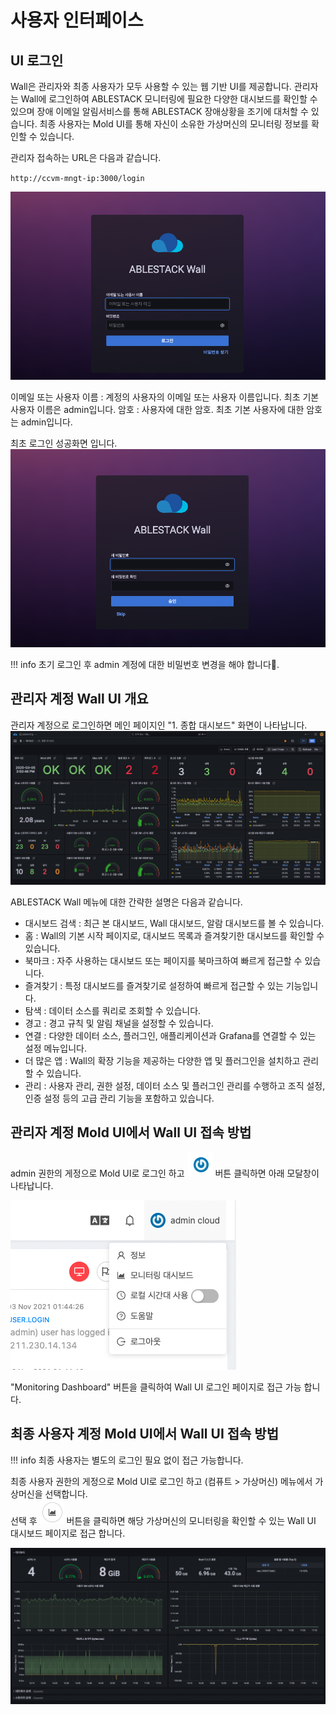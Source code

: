 # 사용자 인터페이스

## UI 로그인
Wall은 관리자와 최종 사용자가 모두 사용할 수 있는 웹 기반 UI를 제공합니다. 관리자는 Wall에 로그인하여 ABLESTACK 모니터링에 필요한 다양한 대시보드를 확인할 수 있으며 장애 이메일 알림서비스를 통해 ABLESTACK 장애상황을 조기에 대처할 수 있습니다. 최종 사용자는 Mold UI를 통해 자신이 소유한 가상머신의 모니터링 정보를 확인할 수 있습니다.

관리자 접속하는 URL은 다음과 같습니다.

 `http://ccvm-mngt-ip:3000/login`

![wall-login-webui](../../assets/images/wall-login-webui.png)

이메일 또는 사용자 이름 : 계정의 사용자의 이메일 또는 사용자 이름입니다. 최초 기본 사용자 이름은 admin입니다.
암호 : 사용자에 대한 암호. 최초 기본 사용자에 대한 암호는 admin입니다.

최초 로그인 성공화면 입니다.
![wall-passwd-reset](../../assets/images/wall-passwd-reset.png)

!!! info
    초기 로그인 후 admin 계정에 대한 비밀번호 변경을 해야 합니다.


## 관리자 계정 Wall UI 개요
관리자 계정으로 로그인하면 메인 페이지인 "1. 종합 대시보드" 화면이 나타납니다.
![wall-admin-page-info](../../assets/images/wall-admin-page-info.png)

ABLESTACK Wall 메뉴에 대한 간략한 설명은 다음과 같습니다. 

* 대시보드 검색 : 최근 본 대시보드, Wall 대시보드, 알람 대시보드를 볼 수 있습니다. 
* 홈 : Wall의 기본 시작 페이지로, 대시보드 목록과 즐겨찾기한 대시보드를 확인할 수 있습니다.
* 북마크 : 자주 사용하는 대시보드 또는 페이지를 북마크하여 빠르게 접근할 수 있습니다.
* 즐겨찾기 : 특정 대시보드를 즐겨찾기로 설정하여 빠르게 접근할 수 있는 기능입니다.
* 탐색 : 데이터 소스를 쿼리로 조회할 수 있습니다. 
* 경고 : 경고 규칙 및 알림 채널을 설정할 수 있습니다. 
* 연결 : 다양한 데이터 소스, 플러그인, 애플리케이션과 Grafana를 연결할 수 있는 설정 메뉴입니다. 
* 더 많은 앱 : Wall의 확장 기능을 제공하는 다양한 앱 및 플러그인을 설치하고 관리할 수 있습니다.
* 관리 : 사용자 관리, 권한 설정, 데이터 소스 및 플러그인 관리를 수행하고 조직 설정, 인증 설정 등의 고급 관리 기능을 포함하고 있습니다.

## 관리자 계정 Mold UI에서 Wall UI 접속 방법
admin 권한의 게정으로 Mold UI로 로그인 하고 ![wall-moldadmin-logon-button](../../assets/images/wall-moldadmin-logon-button.png) 버튼 클릭하면 아래 모달창이 나타납니다.

![wall-mold-logon-button-modal](../../assets/images/wall-mold-logon-button-modal.png)

"Monitoring Dashboard" 버튼을 클릭하여 Wall UI 로그인 페이지로 접근 가능 합니다.

## 최종 사용자 계정 Mold UI에서 Wall UI 접속 방법

!!! info
    최종 사용자는 별도의 로그인 필요 없이 접근 가능합니다.
    
최종 사용자 권한의 게정으로 Mold UI로 로그인 하고 (컴퓨트 > 가상머신) 메뉴에서 가상머신을 선택합니다.  
선택 후 ![wall-enduser-monitoring-button](../../assets/images/wall-enduser-monitoring-button.png) 버튼을 클릭하면 해당 가상머신의 모니터링을 확인할 수 있는 Wall UI 대시보드 페이지로 접근 합니다.

![wall-enduser-main-page](../../assets/images/wall-enduser-main-page.png)

